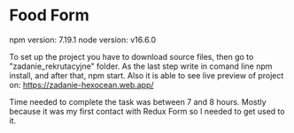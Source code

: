 <h1>Food Form</h1>

npm version: 7.19.1
node version: v16.6.0

To set up the project you have to download source files, then go to "zadanie_rekrutacyjne" folder. As the last step write in comand line npm install, and after that, npm start.
Also it is able to see live preview of project on: <a href="https://zadanie-hexocean.web.app/">https://zadanie-hexocean.web.app/</a>

Time needed to complete the task was between 7 and 8 hours. Mostly because it was my first contact with Redux Form so I needed to get used to it. 
